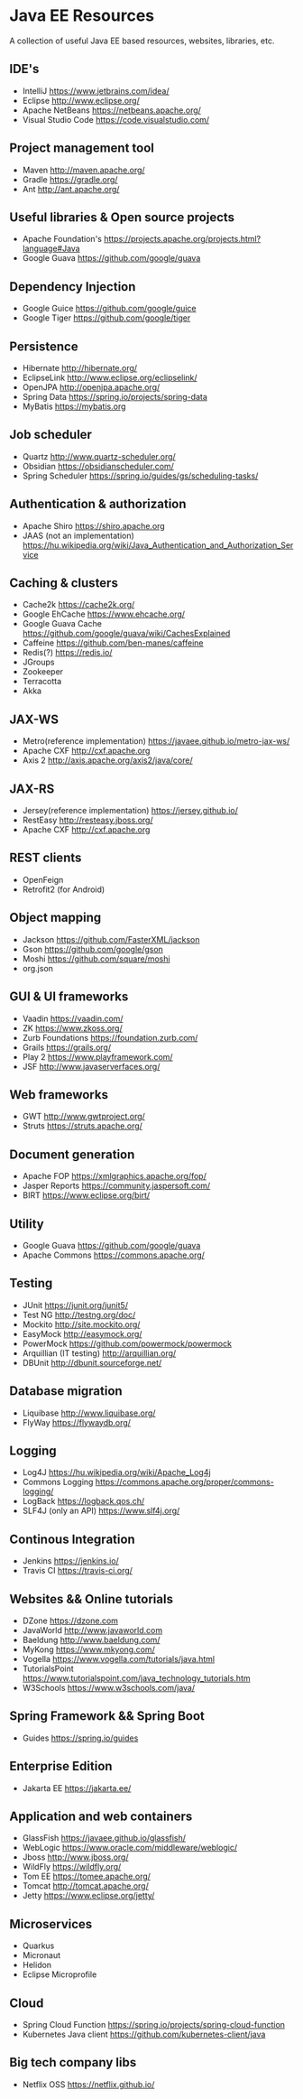 # Java EE Resources
A collection of useful Java EE based resources, websites, libraries, etc.

## IDE's
- IntelliJ https://www.jetbrains.com/idea/
- Eclipse http://www.eclipse.org/
- Apache NetBeans https://netbeans.apache.org/
- Visual Studio Code https://code.visualstudio.com/

## Project management tool
- Maven http://maven.apache.org/
- Gradle https://gradle.org/
- Ant http://ant.apache.org/

## Useful libraries & Open source projects
- Apache Foundation's https://projects.apache.org/projects.html?language#Java
- Google Guava https://github.com/google/guava

## Dependency Injection
- Google Guice https://github.com/google/guice
- Google Tiger https://github.com/google/tiger

## Persistence
- Hibernate http://hibernate.org/
- EclipseLink http://www.eclipse.org/eclipselink/
- OpenJPA http://openjpa.apache.org/
- Spring Data https://spring.io/projects/spring-data
- MyBatis https://mybatis.org

## Job scheduler
- Quartz http://www.quartz-scheduler.org/
- Obsidian https://obsidianscheduler.com/
- Spring Scheduler https://spring.io/guides/gs/scheduling-tasks/

## Authentication & authorization
- Apache Shiro https://shiro.apache.org
- JAAS (not an implementation) https://hu.wikipedia.org/wiki/Java_Authentication_and_Authorization_Service

## Caching & clusters
- Cache2k https://cache2k.org/
- Google EhCache https://www.ehcache.org/
- Google Guava Cache https://github.com/google/guava/wiki/CachesExplained
- Caffeine https://github.com/ben-manes/caffeine
- Redis(?) https://redis.io/
- JGroups
- Zookeeper
- Terracotta
- Akka

## JAX-WS
- Metro(reference implementation) https://javaee.github.io/metro-jax-ws/
- Apache CXF http://cxf.apache.org
- Axis 2 http://axis.apache.org/axis2/java/core/

## JAX-RS
- Jersey(reference implementation) https://jersey.github.io/
- RestEasy http://resteasy.jboss.org/
- Apache CXF http://cxf.apache.org

## REST clients
- OpenFeign
- Retrofit2 (for Android)

## Object mapping
- Jackson https://github.com/FasterXML/jackson
- Gson https://github.com/google/gson
- Moshi https://github.com/square/moshi
- org.json

## GUI & UI frameworks
- Vaadin https://vaadin.com/
- ZK https://www.zkoss.org/
- Zurb Foundations https://foundation.zurb.com/
- Grails https://grails.org/
- Play 2 https://www.playframework.com/
- JSF http://www.javaserverfaces.org/

## Web frameworks
- GWT http://www.gwtproject.org/
- Struts https://struts.apache.org/

## Document generation
- Apache FOP https://xmlgraphics.apache.org/fop/
- Jasper Reports https://community.jaspersoft.com/
- BIRT https://www.eclipse.org/birt/

## Utility
- Google Guava https://github.com/google/guava
- Apache Commons https://commons.apache.org/

## Testing
- JUnit https://junit.org/junit5/
- Test NG http://testng.org/doc/
- Mockito http://site.mockito.org/
- EasyMock http://easymock.org/
- PowerMock https://github.com/powermock/powermock
- Arquillian (IT testing) http://arquillian.org/
- DBUnit http://dbunit.sourceforge.net/

## Database migration
- Liquibase http://www.liquibase.org/
- FlyWay https://flywaydb.org/

## Logging
- Log4J https://hu.wikipedia.org/wiki/Apache_Log4j
- Commons Logging https://commons.apache.org/proper/commons-logging/
- LogBack https://logback.qos.ch/
- SLF4J (only an API) https://www.slf4j.org/

## Continous Integration
- Jenkins https://jenkins.io/
- Travis CI https://travis-ci.org/

## Websites && Online tutorials
- DZone https://dzone.com
- JavaWorld http://www.javaworld.com
- Baeldung http://www.baeldung.com/
- MyKong https://www.mkyong.com/
- Vogella https://www.vogella.com/tutorials/java.html
- TutorialsPoint https://www.tutorialspoint.com/java_technology_tutorials.htm
- W3Schools https://www.w3schools.com/java/

## Spring Framework && Spring Boot
- Guides https://spring.io/guides

## Enterprise Edition
- Jakarta EE https://jakarta.ee/

## Application and web containers
- GlassFish https://javaee.github.io/glassfish/
- WebLogic https://www.oracle.com/middleware/weblogic/
- Jboss http://www.jboss.org/
- WildFly https://wildfly.org/
- Tom EE https://tomee.apache.org/
- Tomcat http://tomcat.apache.org/
- Jetty https://www.eclipse.org/jetty/

## Microservices
- Quarkus
- Micronaut
- Helidon
- Eclipse Microprofile

## Cloud
- Spring Cloud Function https://spring.io/projects/spring-cloud-function
- Kubernetes Java client https://github.com/kubernetes-client/java

## Big tech company libs
- Netflix OSS https://netflix.github.io/
